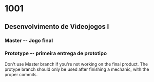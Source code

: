 # 1001

## Desenvolvimento de Videojogos I

### Master -- Jogo final
### Prototype -- primeira entrega de prototipo

Don't use Master branch if you're not working on the final product.
The protype branch should only be used after finishing a mechanic, with the proper commits.
